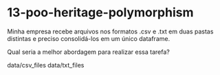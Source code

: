 # 13-poo-heritage-polymorphism

Minha empresa recebe arquivos nos formatos .csv e .txt em duas pastas distintas
e preciso consolidá-los em um único dataframe.

Qual seria a melhor abordagem para realizar essa tarefa?

data/csv_files
data/txt_files 